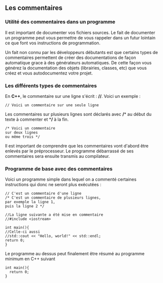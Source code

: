 ## Les commentaires

### Utilité des commentaires dans un programme

Il est important de documenter vos fichiers sources. Le fait de documenter un programme peut vous permettre de vous rappeler dans un futur lointain ce que font vos instructions de programmation. 

Un fait non connu par les développeurs débutants est que certains types de commentaires permettent de créer des documentations de façon automatique grace à des générateurs automatiques. De cette façon vous générez la documentation des objets (librairies, classes, etc) que vous créez et vous autodocumentez votre projet.

### Les différents types de commentaires

En **C++**, le commentaire sur une ligne s'écrit : **//**. Voici un exemple :

    // Voici un commentaire sur une seule ligne

Les commentaires sur plusieurs lignes sont déclarés avec **/*** au début du texte à commenter et ***/** à la fin.

    /* Voici un commentaire
    sur deux lignes
    ou même trois */

Il est important de comprendre que les commentaires vont d'abord être enlevés par le préprocesseur. Le programme débarrassé de ses commentaires sera ensuite transmis au compilateur.

### Programme de base avec des commentaires

Voici un programme simple dans lequel on a commenté certaines instructions qui donc ne seront plus exécutées :
    
    // C'est un commentaire d'une ligne
    /* C'est un commentaire de plusieurs lignes,
    par exemple la ligne 1,
    puis la ligne 2 */
    
    //La ligne suivante a été mise en commentaire
    //#include <iostream>

    int main(){
    //Celle-ci aussi
    //std::cout << "Hello, world!" << std::endl;
    return 0;
    }

Le programme au dessus peut finalement être résumé au programme minimum en C++ suivant

    int main(){
      return 0;
    }



